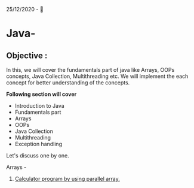 25/12/2020 - :christmas_tree:
# Java-

## Objective :
In this, we will cover the fundamentals part of java like Arrays, OOPs concepts, Java Collection, Multithreading etc. We will implement the each concept for better understanding of the concepts.

**Following section will cover**
- Introduction to Java 
- Fundamentals part 
- Arrays
- OOPs
- Java Collection
- Multithreading 
- Exception handling


Let's discuss one by one.

Arrays -
1. [Calculator program by using parallel array.](https://github.com/Ashish-Rana1/Java-/blob/main/Calculator.java)


